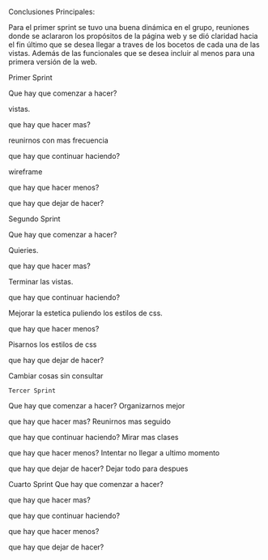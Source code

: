 Conclusiones Principales:

Para el primer sprint se tuvo una buena dinámica en el grupo, reuniones donde se aclararon los propósitos de la página web y se dió claridad hacia el fin último que se desea llegar a traves de los bocetos de cada una de las vistas. Además de las funcionales que se desea incluir al menos para una primera versión de la web. 

  Primer Sprint

Que hay que comenzar a hacer?

  vistas.

que hay que hacer mas?

  reunirnos con mas frecuencia

que hay que continuar haciendo?

  wireframe

que hay que hacer menos?

  
que hay que dejar de hacer?


  Segundo Sprint

Que hay que comenzar a hacer?

  Quieries.

que hay que hacer mas?

  Terminar las vistas.

que hay que continuar haciendo?

  Mejorar la estetica puliendo los estilos de css.

que hay que hacer menos?

  Pisarnos los estilos de css

que hay que dejar de hacer?

  Cambiar cosas sin consultar

    Tercer Sprint

Que hay que comenzar a hacer?
Organizarnos mejor

que hay que hacer mas?
Reunirnos mas seguido

que hay que continuar haciendo?
Mirar mas clases

que hay que hacer menos?
Intentar no llegar a ultimo momento

que hay que dejar de hacer?
Dejar todo para despues


Cuarto Sprint
Que hay que comenzar a hacer?


que hay que hacer mas?


que hay que continuar haciendo?


que hay que hacer menos?


que hay que dejar de hacer?

